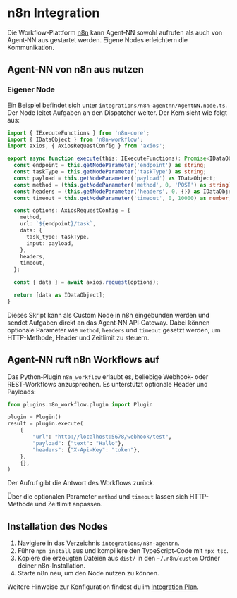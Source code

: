 # n8n Integration

Die Workflow-Plattform [n8n](https://n8n.io/) kann Agent‑NN sowohl aufrufen als auch von Agent‑NN aus gestartet werden. Eigene Nodes erleichtern die Kommunikation.

## Agent‑NN von n8n aus nutzen

### Eigener Node

Ein Beispiel befindet sich unter `integrations/n8n-agentnn/AgentNN.node.ts`. Der Node leitet Aufgaben an den Dispatcher weiter. Der Kern sieht wie folgt aus:

```ts
import { IExecuteFunctions } from 'n8n-core';
import { IDataObject } from 'n8n-workflow';
import axios, { AxiosRequestConfig } from 'axios';

export async function execute(this: IExecuteFunctions): Promise<IDataObject[]> {
  const endpoint = this.getNodeParameter('endpoint') as string;
  const taskType = this.getNodeParameter('taskType') as string;
  const payload = this.getNodeParameter('payload') as IDataObject;
  const method = (this.getNodeParameter('method', 0, 'POST') as string).toUpperCase();
  const headers = (this.getNodeParameter('headers', 0, {}) as IDataObject) as Record<string, string>;
  const timeout = this.getNodeParameter('timeout', 0, 10000) as number;

  const options: AxiosRequestConfig = {
    method,
    url: `${endpoint}/task`,
    data: {
      task_type: taskType,
      input: payload,
    },
    headers,
    timeout,
  };

  const { data } = await axios.request(options);

  return [data as IDataObject];
}
```

Dieses Skript kann als Custom Node in n8n eingebunden werden und sendet Aufgaben direkt an das Agent‑NN API‑Gateway.
Dabei können optionale Parameter wie `method`, `headers` und `timeout` gesetzt werden, um HTTP-Methode, Header und Zeitlimit zu steuern.

## Agent‑NN ruft n8n Workflows auf

Das Python‑Plugin `n8n_workflow` erlaubt es, beliebige Webhook‑ oder REST‑Workflows anzusprechen. Es unterstützt optionale Header und Payloads:

```python
from plugins.n8n_workflow.plugin import Plugin

plugin = Plugin()
result = plugin.execute(
    {
        "url": "http://localhost:5678/webhook/test",
        "payload": {"text": "Hallo"},
        "headers": {"X-Api-Key": "token"},
    },
    {},
)
```

Der Aufruf gibt die Antwort des Workflows zurück.

Über die optionalen Parameter `method` und `timeout` lassen sich HTTP-Methode und Zeitlimit anpassen.

## Installation des Nodes

1. Navigiere in das Verzeichnis `integrations/n8n-agentnn`.
2. Führe `npm install` aus und kompiliere den TypeScript-Code mit `npx tsc`.
3. Kopiere die erzeugten Dateien aus `dist/` in den `~/.n8n/custom` Ordner deiner n8n-Installation.
4. Starte n8n neu, um den Node nutzen zu können.

Weitere Hinweise zur Konfiguration findest du im [Integration Plan](full_integration_plan.md).
